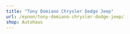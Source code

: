 ```yaml
---
title: "Tony Domiano Chrysler Dodge Jeep"
url: /eynon/tony-domiano-chrysler-dodge-jeep/
shop: Autohaus
---
```

